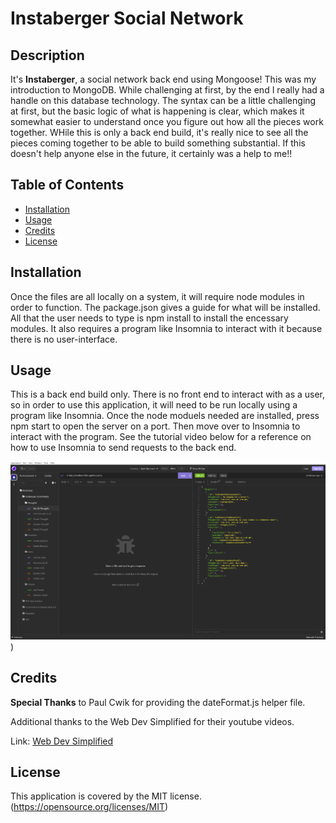 # Instaberger Social Network

## Description

It's **Instaberger**, a social network back end using Mongoose!  This was my introduction to MongoDB.  While challenging at first, by the end I really had a handle on this database technology.  The syntax can be a little challenging at first, but the basic logic of what is happening is clear, which makes it somewhat easier to understand once you figure out how all the pieces work together.  WHile this is only a back end build, it's really nice to see all the pieces coming together to be able to build something substantial.  If this doesn't help anyone else  in the future, it certainly was a help to me!!

## Table of Contents

- [Installation](#installation)
- [Usage](#usage)
- [Credits](#credits)
- [License](#license)

## Installation

Once the files are all locally on a system, it will require node modules in order to function.  The package.json gives a guide for what will be installed.  All that the user needs to type is npm install to install the encessary modules.  It also requires a program like Insomnia to interact with it because there is no user-interface.

## Usage

This is a back end build only.  There is no front end to interact with as a user, so in order to use this application, it will need to be run locally using a program like Insomnia. Once the node moduels needed are installed, press npm start to open the server on a port.  Then move over to Insomnia to interact with the program.  See the tutorial video below for a reference on how to use Insomnia to send requests to the back end.

[![Tutorial](./assets/images/tutor-img.png)]( https://user-images.githubusercontent.com/117387546/215893640-c6ea381d-cc7b-4188-b837-dfa6611e7f86.mp4 ))

## Credits

**Special Thanks** to Paul Cwik for providing the dateFormat.js helper file.

Additional thanks to the Web Dev Simplified for their youtube videos.

Link: [Web Dev Simplified](https://www.youtube.com/@WebDevSimplified 'The Youtube channel for Web Dev Simplified.')

## License

  This application is covered by the MIT license.<br>
  (https://opensource.org/licenses/MIT)
